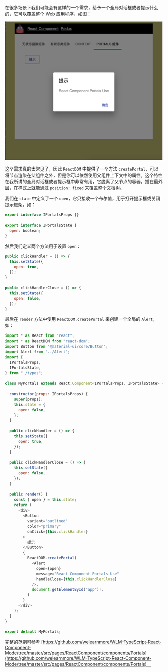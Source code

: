 在很多场景下我们可能会有这样的一个需求，给予一个全局对话框或者提示什么的，它可以覆盖整个 Web 应用程序，如图：

![](../images/chap-04-03.png)

这个需求真的太常见了，因此 `ReactDOM` 中提供了一个方法 `createPortal`，可以将节点渲染在父组件之外，但是你可以依然使用父组件上下文中的属性。这个特性在我所讲的全局对话框或者提示框中非常有用，它脱离了父节点的容器，插在最外层，在样式上就能通过 `position: fixed` 来覆盖整个文档树。

我们在 `state` 中定义了一个 `open`，它只接收一个布尔值，用于打开提示框或关闭提示框架，如：

```javascript
export interface IPortalsProps {}

export interface IPortalsState {
  open: boolean;
}
```

然后我们定义两个方法用于设置 `open`：

```javascript
public clickHandler = () => {
  this.setState({
    open: true,
  });
}

public clickHandlerClose = () => {
  this.setState({
    open: false,
  });
}
```

最后在 `render` 方法中使用 `ReactDOM.createPortal` 来创建一个全局的 `Alert`，如：

```javascript
import * as React from "react";
import * as ReactDOM from "react-dom";
import Button from "@material-ui/core/Button";
import Alert from "../Alert";
import {
  IPortalsProps,
  IPortalsState,
} from "./types";

class MyPortals extends React.Component<IPortalsProps, IPortalsState> {

  constructor(props: IPortalsProps) {
    super(props);
    this.state = {
      open: false,
    };
  }

  public clickHandler = () => {
    this.setState({
      open: true,
    });
  }

  public clickHandlerClose = () => {
    this.setState({
      open: false,
    });
  }

  public render() {
    const { open } = this.state;
    return (
      <div>
        <Button
          variant="outlined"
          color="primary"
          onClick={this.clickHandler}
        >
          提示
        </Button>
        {
          ReactDOM.createPortal(
            <Alert
              open={open}
              message="React Component Portals Use"
              handleClose={this.clickHandlerClose}
            />,
            document.getElementById("app")!,
          )
        }
      </div>
    );
  }
}

export default MyPortals;

```

完整的范例可参考 [https://github.com/welearnmore/WLM-TypeScript-React-Component-Mode/tree/master/src/pages/ReactComponent/components/Portals](https://github.com/welearnmore/WLM-TypeScript-React-Component-Mode/tree/master/src/pages/ReactComponent/components/Portals)。
